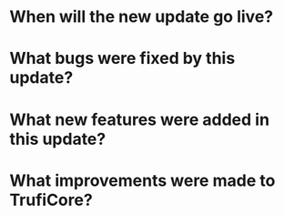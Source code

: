 # When will the new update go live?

# What bugs were fixed by this update?

# What new features were added in this update?

# What improvements were made to TrufiCore?
